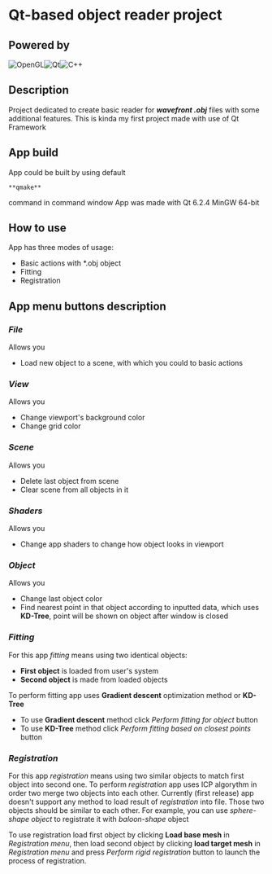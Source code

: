 # Qt-based object reader project 

 ## Powered by
![OpenGL](https://img.shields.io/badge/OpenGL-%23FFFFFF.svg?style=for-the-badge&logo=opengl)![Qt](https://img.shields.io/badge/Qt-%23217346.svg?style=for-the-badge&logo=Qt&logoColor=white)![C++](https://img.shields.io/badge/c++-%2300599C.svg?style=for-the-badge&logo=c%2B%2B&logoColor=white)

## Description
Project dedicated to create basic reader for ***wavefront .obj*** files with some additional features.
This is kinda my first project made with use of Qt Framework

## App build 
App could be built by using default 
```
**qmake** 
```
command in command window
App was made with Qt 6.2.4 MinGW 64-bit

## How to use

App has three modes of usage:
- Basic actions with *.obj object
- Fitting
- Registration

## App menu buttons description

### *File*

Allows you
- Load new object to a scene, with which you could to basic actions

### *View*

Allows you
- Change viewport's background color
- Change grid color

### *Scene*

Allows you
- Delete last object from scene
- Clear scene from all objects in it

### *Shaders*

Allows you
- Change app shaders to change how object looks in viewport

### *Object*

Allows you 
- Change last object color
- Find nearest point in that object according to inputted data, which uses **KD-Tree**, point will be shown on object after window is closed

### *Fitting*

For this app *fitting* means using two identical objects:
- **First object** is loaded from user's system
- **Second object** is made from loaded objects

To perform fitting app uses **Gradient descent** optimization method or **KD-Tree** 
- To use **Gradient descent** method click *Perform fitting for object* button
- To use **KD-Tree**  method click *Perform fitting based on closest points* button

### *Registration*

For this app *registration* means using two similar objects to match first object into second one.
To perform *registration* app uses ICP algorythm in order two merge two objects into each other.
Currently (first release) app doesn't support any method to load result of *registration* into file.
 Those two objects should be similar to each other. For example, you can use *sphere-shape object* to registrate it with *baloon-shape* object

To use registration load first object by clicking **Load base mesh** in *Registration menu*, then load second object by clicking **load target mesh** in *Registration menu* and press *Perform rigid registration* button to launch the process of registration.